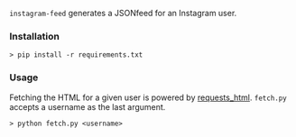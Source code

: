`instagram-feed` generates a JSONfeed for an Instagram user.

### Installation

```
> pip install -r requirements.txt 
```

### Usage

Fetching the HTML for a given user is powered by [requests_html](https://html.python-requests.org).
`fetch.py` accepts a username as the last argument.

```
> python fetch.py <username>
```
